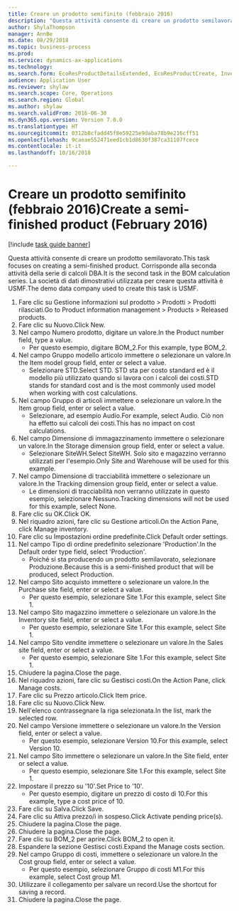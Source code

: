 ```yaml
--- 
title: Creare un prodotto semifinito (febbraio 2016)
description: "Questa attività consente di creare un prodotto semilavorato."
author: ShylaThompson
manager: AnnBe
ms.date: 08/29/2018
ms.topic: business-process
ms.prod: 
ms.service: dynamics-ax-applications
ms.technology: 
ms.search.form: EcoResProductDetailsExtended, EcoResProductCreate, InventItemOrderSetup, InventItemPrice
audience: Application User
ms.reviewer: shylaw
ms.search.scope: Core, Operations
ms.search.region: Global
ms.author: shylaw
ms.search.validFrom: 2016-06-30
ms.dyn365.ops.version: Version 7.0.0
ms.translationtype: HT
ms.sourcegitcommit: 0312b8cfadd45f8e59225e9daba78b9e216cff51
ms.openlocfilehash: 9caeae552471eed1cb1d8630f387ca31107fcece
ms.contentlocale: it-it
ms.lasthandoff: 10/16/2018

---
```

# <a name="create-a-semi-finished-product-february-2016"></a><span data-ttu-id="ec777-103">Creare un prodotto semifinito (febbraio 2016)</span><span class="sxs-lookup"><span data-stu-id="ec777-103">Create a semi-finished product (February 2016)</span></span>

[!include [task guide banner](../../includes/task-guide-banner.md)]

<span data-ttu-id="ec777-104">Questa attività consente di creare un prodotto semilavorato.</span><span class="sxs-lookup"><span data-stu-id="ec777-104">This task focuses on creating a semi-finished product.</span></span> <span data-ttu-id="ec777-105">Corrisponde alla seconda attività della serie di calcoli DBA.</span><span class="sxs-lookup"><span data-stu-id="ec777-105">It is the second task in the BOM calculation series.</span></span> <span data-ttu-id="ec777-106">La società di dati dimostrativi utilizzata per creare questa attività è USMF.</span><span class="sxs-lookup"><span data-stu-id="ec777-106">The demo data company used to create this task is USMF.</span></span>

1. <span data-ttu-id="ec777-107">Fare clic su Gestione informazioni sul prodotto > Prodotti > Prodotti rilasciati.</span><span class="sxs-lookup"><span data-stu-id="ec777-107">Go to Product information management > Products > Released products.</span></span>
2. <span data-ttu-id="ec777-108">Fare clic su Nuovo.</span><span class="sxs-lookup"><span data-stu-id="ec777-108">Click New.</span></span>
3. <span data-ttu-id="ec777-109">Nel campo Numero prodotto, digitare un valore.</span><span class="sxs-lookup"><span data-stu-id="ec777-109">In the Product number field, type a value.</span></span>
    * <span data-ttu-id="ec777-110">Per questo esempio, digitare BOM_2.</span><span class="sxs-lookup"><span data-stu-id="ec777-110">For this example, type BOM_2.</span></span>  
4. <span data-ttu-id="ec777-111">Nel campo Gruppo modello articolo immettere o selezionare un valore.</span><span class="sxs-lookup"><span data-stu-id="ec777-111">In the Item model group field, enter or select a value.</span></span>
    * <span data-ttu-id="ec777-112">Selezionare STD.</span><span class="sxs-lookup"><span data-stu-id="ec777-112">Select STD.</span></span> <span data-ttu-id="ec777-113">STD sta per costo standard ed è il modello più utilizzato quando si lavora con i calcoli dei costi.</span><span class="sxs-lookup"><span data-stu-id="ec777-113">STD stands for standard cost and is the most commonly used model when working with cost calculations.</span></span>  
5. <span data-ttu-id="ec777-114">Nel campo Gruppo di articoli immettere o selezionare un valore.</span><span class="sxs-lookup"><span data-stu-id="ec777-114">In the Item group field, enter or select a value.</span></span>
    * <span data-ttu-id="ec777-115">Selezionare, ad esempio Audio.</span><span class="sxs-lookup"><span data-stu-id="ec777-115">For example, select Audio.</span></span> <span data-ttu-id="ec777-116">Ciò non ha effetto sui calcoli dei costi.</span><span class="sxs-lookup"><span data-stu-id="ec777-116">This has no impact on cost calculations.</span></span>  
6. <span data-ttu-id="ec777-117">Nel campo Dimensione di immagazzinamento immettere o selezionare un valore.</span><span class="sxs-lookup"><span data-stu-id="ec777-117">In the Storage dimension group field, enter or select a value.</span></span>
    * <span data-ttu-id="ec777-118">Selezionare SiteWH.</span><span class="sxs-lookup"><span data-stu-id="ec777-118">Select SiteWH.</span></span> <span data-ttu-id="ec777-119">Solo sito e magazzino verranno utilizzati per l'esempio.</span><span class="sxs-lookup"><span data-stu-id="ec777-119">Only Site and Warehouse will be used for this example.</span></span>  
7. <span data-ttu-id="ec777-120">Nel campo Dimensione di tracciabilità immettere o selezionare un valore.</span><span class="sxs-lookup"><span data-stu-id="ec777-120">In the Tracking dimension group field, enter or select a value.</span></span>
    * <span data-ttu-id="ec777-121">Le dimensioni di tracciabilità non verranno utilizzate in questo esempio, selezionare Nessuno.</span><span class="sxs-lookup"><span data-stu-id="ec777-121">Tracking dimensions will not be used for this example, select None.</span></span>  
8. <span data-ttu-id="ec777-122">Fare clic su OK.</span><span class="sxs-lookup"><span data-stu-id="ec777-122">Click OK.</span></span>
9. <span data-ttu-id="ec777-123">Nel riquadro azioni, fare clic su Gestione articoli.</span><span class="sxs-lookup"><span data-stu-id="ec777-123">On the Action Pane, click Manage inventory.</span></span>
10. <span data-ttu-id="ec777-124">Fare clic su Impostazioni ordine predefinite.</span><span class="sxs-lookup"><span data-stu-id="ec777-124">Click Default order settings.</span></span>
11. <span data-ttu-id="ec777-125">Nel campo Tipo di ordine predefinito selezionare 'Production'.</span><span class="sxs-lookup"><span data-stu-id="ec777-125">In the Default order type field, select 'Production'.</span></span>
    * <span data-ttu-id="ec777-126">Poiché si sta producendo un prodotto semilavorato, selezionare Produzione.</span><span class="sxs-lookup"><span data-stu-id="ec777-126">Because this is a semi-finished product that will be produced, select Production.</span></span>  
12. <span data-ttu-id="ec777-127">Nel campo Sito acquisto immettere o selezionare un valore.</span><span class="sxs-lookup"><span data-stu-id="ec777-127">In the Purchase site field, enter or select a value.</span></span>
    * <span data-ttu-id="ec777-128">Per questo esempio, selezionare Site 1.</span><span class="sxs-lookup"><span data-stu-id="ec777-128">For this example, select Site 1.</span></span>  
13. <span data-ttu-id="ec777-129">Nel campo Sito magazzino immettere o selezionare un valore.</span><span class="sxs-lookup"><span data-stu-id="ec777-129">In the Inventory site field, enter or select a value.</span></span>
    * <span data-ttu-id="ec777-130">Per questo esempio, selezionare Site 1.</span><span class="sxs-lookup"><span data-stu-id="ec777-130">For this example, select Site 1.</span></span>  
14. <span data-ttu-id="ec777-131">Nel campo Sito vendite immettere o selezionare un valore.</span><span class="sxs-lookup"><span data-stu-id="ec777-131">In the Sales site field, enter or select a value.</span></span>
    * <span data-ttu-id="ec777-132">Per questo esempio, selezionare Site 1.</span><span class="sxs-lookup"><span data-stu-id="ec777-132">For this example, select Site 1.</span></span>  
15. <span data-ttu-id="ec777-133">Chiudere la pagina.</span><span class="sxs-lookup"><span data-stu-id="ec777-133">Close the page.</span></span>
16. <span data-ttu-id="ec777-134">Nel riquadro azioni, fare clic su Gestisci costi.</span><span class="sxs-lookup"><span data-stu-id="ec777-134">On the Action Pane, click Manage costs.</span></span>
17. <span data-ttu-id="ec777-135">Fare clic su Prezzo articolo.</span><span class="sxs-lookup"><span data-stu-id="ec777-135">Click Item price.</span></span>
18. <span data-ttu-id="ec777-136">Fare clic su Nuovo.</span><span class="sxs-lookup"><span data-stu-id="ec777-136">Click New.</span></span>
19. <span data-ttu-id="ec777-137">Nell'elenco contrassegnare la riga selezionata.</span><span class="sxs-lookup"><span data-stu-id="ec777-137">In the list, mark the selected row.</span></span>
20. <span data-ttu-id="ec777-138">Nel campo Versione immettere o selezionare un valore.</span><span class="sxs-lookup"><span data-stu-id="ec777-138">In the Version field, enter or select a value.</span></span>
    * <span data-ttu-id="ec777-139">Per questo esempio, selezionare Version 10.</span><span class="sxs-lookup"><span data-stu-id="ec777-139">For this example, select Version 10.</span></span>  
21. <span data-ttu-id="ec777-140">Nel campo Sito immettere o selezionare un valore.</span><span class="sxs-lookup"><span data-stu-id="ec777-140">In the Site field, enter or select a value.</span></span>
    * <span data-ttu-id="ec777-141">Per questo esempio, selezionare Site 1.</span><span class="sxs-lookup"><span data-stu-id="ec777-141">For this example, select Site 1.</span></span>  
22. <span data-ttu-id="ec777-142">Impostare il prezzo su '10'.</span><span class="sxs-lookup"><span data-stu-id="ec777-142">Set Price to '10'.</span></span>
    * <span data-ttu-id="ec777-143">Per questo esempio, digitare un prezzo di costo di 10.</span><span class="sxs-lookup"><span data-stu-id="ec777-143">For this example, type a cost price of 10.</span></span>  
23. <span data-ttu-id="ec777-144">Fare clic su Salva.</span><span class="sxs-lookup"><span data-stu-id="ec777-144">Click Save.</span></span>
24. <span data-ttu-id="ec777-145">Fare clic su Attiva prezzo/i in sospeso.</span><span class="sxs-lookup"><span data-stu-id="ec777-145">Click Activate pending price(s).</span></span>
25. <span data-ttu-id="ec777-146">Chiudere la pagina.</span><span class="sxs-lookup"><span data-stu-id="ec777-146">Close the page.</span></span>
26. <span data-ttu-id="ec777-147">Chiudere la pagina.</span><span class="sxs-lookup"><span data-stu-id="ec777-147">Close the page.</span></span>
27. <span data-ttu-id="ec777-148">Fare clic su BOM_2 per aprire.</span><span class="sxs-lookup"><span data-stu-id="ec777-148">Click BOM_2 to open it.</span></span>
28. <span data-ttu-id="ec777-149">Espandere la sezione Gestisci costi.</span><span class="sxs-lookup"><span data-stu-id="ec777-149">Expand the Manage costs section.</span></span>
29. <span data-ttu-id="ec777-150">Nel campo Gruppo di costi, immettere o selezionare un valore.</span><span class="sxs-lookup"><span data-stu-id="ec777-150">In the Cost group field, enter or select a value.</span></span>
    * <span data-ttu-id="ec777-151">Per questo esempio, selezionare Gruppo di costi M1.</span><span class="sxs-lookup"><span data-stu-id="ec777-151">For this example, select Cost group M1.</span></span>  
30. <span data-ttu-id="ec777-152">Utilizzare il collegamento per salvare un record.</span><span class="sxs-lookup"><span data-stu-id="ec777-152">Use the shortcut for saving a record.</span></span>
31. <span data-ttu-id="ec777-153">Chiudere la pagina.</span><span class="sxs-lookup"><span data-stu-id="ec777-153">Close the page.</span></span>


